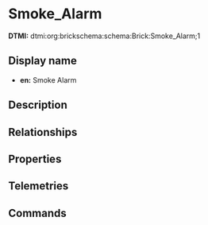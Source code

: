 # Smoke_Alarm
**DTMI:** dtmi:org:brickschema:schema:Brick:Smoke_Alarm;1
## Display name
- **en:** Smoke Alarm
## Description
## Relationships
## Properties
## Telemetries
## Commands
